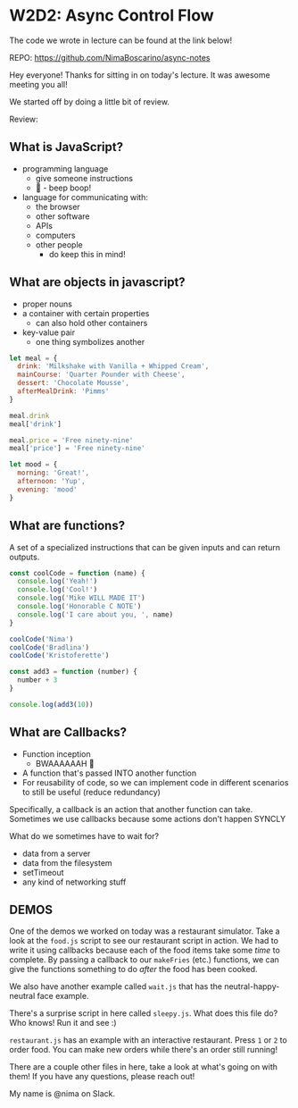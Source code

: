# W2D2: Async Control Flow

The code we wrote in lecture can be found at the link below!

REPO: https://github.com/NimaBoscarino/async-notes

Hey everyone! Thanks for sitting in on today's lecture. It was awesome meeting you all!

We started off by doing a little bit of review.

Review:

## What is JavaScript?

- programming language
  - give someone instructions
  - 🤖 - beep boop!
- language for communicating with:
  - the browser
  - other software
  - APIs
  - computers
  - other people
    - do keep this in mind!

## What are objects in javascript?

- proper nouns
- a container with certain properties
  - can also hold other containers
- key-value pair
  - one thing symbolizes another
  
```js
let meal = {
  drink: 'Milkshake with Vanilla + Whipped Cream',
  mainCourse: 'Quarter Pounder with Cheese',
  dessert: 'Chocolate Mousse',
  afterMealDrink: 'Pimms'
}

meal.drink
meal['drink']

meal.price = 'Free ninety-nine'
meal['price'] = 'Free ninety-nine'
```

```js
let mood = {
  morning: 'Great!',
  afternoon: 'Yup',
  evening: 'mood'
}
```

## What are functions?

A set of a specialized instructions that can be given inputs and can return outputs.

```js
const coolCode = function (name) {
  console.log('Yeah!')
  console.log('Cool!')
  console.log('Mike WILL MADE IT')
  console.log('Honorable C NOTE')
  console.log('I care about you, ', name)
}

coolCode('Nima')
coolCode('Bradlina')
coolCode('Kristoferette')

const add3 = function (number) {
  number + 3
}

console.log(add3(10))
```

## What are Callbacks?

- Function inception
  - BWAAAAAAH 🎺
- A function that's passed INTO another function
- For reusability of code, so we can implement code in different scenarios to still be useful (reduce redundancy)

Specifically, a callback is an action that another function can take.
Sometimes we use callbacks because some actions don't happen SYNCLY

What do we sometimes have to wait for?

- data from a server
- data from the filesystem
- setTimeout
- any kind of networking stuff

## DEMOS

One of the demos we worked on today was a restaurant simulator. Take a look at the `food.js` script to see our restaurant script in action. We had to write it using callbacks because each of the food items take some _time_ to complete. By passing a callback to our `makeFries` (etc.) functions, we can give the functions something to do _after_ the food has been cooked.

We also have another example called `wait.js` that has the neutral-happy-neutral face example. 

There's a surprise script in here called `sleepy.js`. What does this file do? Who knows! Run it and see :)

`restaurant.js` has an example with an interactive restaurant. Press `1` or `2` to order food. You can make new orders while there's an order still running!

There are a couple other files in here, take a look at what's going on with them! If you have any questions, please reach out!

My name is @nima on Slack.